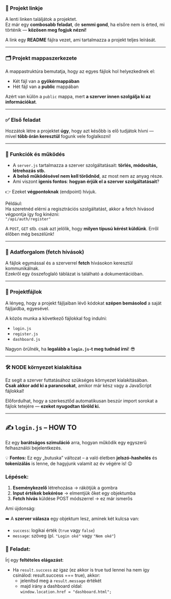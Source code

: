 ### 🔗 Projekt linkje

A lenti linken találjátok a projektet.  
Ez már egy **combosabb feladat**, de **semmi gond**, ha elsőre nem is érted, mi történik — **közösen meg fogjuk nézni!**

A link egy **README** fájlra vezet, ami tartalmazza a projekt teljes leírását.

---

### 🗂 Projekt mappaszerkezete

A mappastruktúra bemutatja, hogy az egyes fájlok hol helyezkednek el:

- Két fájl van a **gyökérmappában**  
- Hét fájl van a **public** mappában

Azért van külön a `public` mappa, mert **a szerver innen szolgálja ki az információkat**.

---

### ✅ Első feladat

Hozzátok létre a projektet **úgy**, hogy azt később is elő tudjátok hívni — mivel **több órán keresztül** fogunk vele foglalkozni!

---

### 🔧 Funkciók és működés

- A `server.js` tartalmazza a szerver szolgáltatásait: **törlés, módosítás, létrehozás stb.**
- **A belső működésével nem kell törődnöd**, az most nem az anyag része.
- Ami viszont **igenis fontos**: **hogyan érjük el a szerver szolgáltatásait**?

👉 Ezeket **végpontoknak** (endpoint) hívjuk.

Például:  
Ha szeretnéd elérni a regisztrációs szolgáltatást, akkor a fetch hívásod végpontja így fog kinézni:  
`"/api/auth/register"`

A `POST`, `GET` stb. csak azt jelölik, hogy **milyen típusú kérést küldünk**. Erről élőben még beszélünk!

---

### 🔄 Adatforgalom (fetch hívások)

A fájlok egymással és a szerverrel **fetch** hívásokon keresztül kommunikálnak.  
Ezekről egy összefoglaló táblázat is található a dokumentációban.

---

### 📄 Projektfájlok

A lényeg, hogy a projekt fájljaiban lévő kódokat **szépen bemásolod** a saját fájljaidba, egyesével.

A közös munka a következő fájlokkal fog indulni:

- `login.js`
- `register.js`
- `dashboard.js`

Nagyon örülnék, ha **legalább a `login.js`-t meg tudnád írni**! 😎

---

### 🛠 NODE környezet kialakítása

Ez segít a szerver futtatásához szükséges környezet kialakításában.  
**Csak akkor add ki a parancsokat**, amikor már kész vagy a JavaScript fájlokkal!

Előfordulhat, hogy a szerkesztőd automatikusan beszúr import sorokat a fájlok tetejére — **ezeket nyugodtan töröld ki.**

---

## ✍️ `login.js` – HOW TO

Ez egy **barátságos szimuláció** arra, hogyan működik egy egyszerű felhasználói bejelentkezés.

💡 **Fontos:** Ez egy „butuska” változat – a való életben **jelszó-hashelés** és **tokenizálás** is lenne, de hagyjunk valamit az év végére is! 😉

### Lépések:

1. **Eseménykezelő** létrehozása → rákötjük a gombra
2. **Input értékek bekérése** → elmentjük őket egy objektumba
3. **Fetch hívás** küldése POST módszerrel → ez már ismerős

Ami újdonság:

➡️ A **szerver válasza** egy objektum lesz, aminek két kulcsa van:
- `success`: logikai érték (`true` vagy `false`)
- `message`: szöveg (pl. `"Login oké"` vagy `"Nem oké"`)

### 🎯 Feladat:

Írj egy **feltételes elágazást**:

- Ha `result.success` az igaz (ez akkor is true tud lennei ha nem így csinálod: result.success === true), akkor:
  - jelenítsd meg a `result.message` értékét
  - majd irány a dashboard oldal:  
    `window.location.href = "dashboard.html";`
